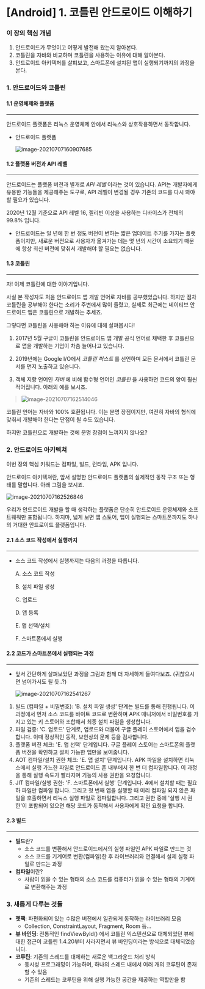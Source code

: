 # [Android] 1. 코틀린 안드로이드 이해하기



### 이 장의 핵심 개념

1. 안드로이드가 무엇이고 어떻게 발전해 왔는지 알아본다. 
2. 코틀린을 자바와 비교하며 코틀린을 사용하는 이유에 대해 알아본다. 
3. 안드로이드 아키텍처를 살펴보고, 스마트폰에 설치된 앱이 실행되기까지의 과정을 본다. 



### 1. 안드로이드와 코틀린

#### 1.1 운영체제와 플랫폼

---

안드로이드 플랫폼은 리눅스 운영체제 안에서 리눅스와 상호작용하면서 동작합니다. 

* 안드로이드 플랫폼

  ![image-20210707160907685](C:\Users\wjsdu\AppData\Roaming\Typora\typora-user-images\image-20210707160907685.png)



#### 1.2 플랫폼 버전과 API 레벨

---

안드로이드는 플랫폼 버전과 별개로 _API 레벨_ 이라는 것이 있습니다. API는 개발자에게 유용한 기능들을 제공해주는 도구로, API 레벨이 변경될 경우 기존의 코드를 다시 봐야 할 필요가 있습니다.  

2020년 12월 기준으로 API 레벨 16, 젤리빈 이상을 사용하는 디바이스가 전체의 99.8% 입니다. 

* 안드로이드는 일 년에 한 번 정도 버전이 변하는 짧은 업데이트 주기를 가지는 플랫폼이지만, 새로운 버전으로 사용자가 옮겨가는 데는 몇 년의 시간이 소요되기 때문에 항상 최신 버전에 맞춰서 개발해야 할 필요는 없습니다. 



#### 1.3 코틀린

---

자! 이제 코틀린에 대한 이야기입니다. 

사실 본 작성자도 처음 안드로이드 앱 개발 언어로 자바를 공부했었습니다. 하지만 점차 코틀린을 공부해야 한다는 소리가 주변에서 많이 들렸고, 실제로 최근에는 네이티브 안드로이드 앱은 코틀린으로 개발하는 추세죠. 

그렇다면 코틀린을 사용해야 하는 이유에 대해 살펴봅시다!

1. 2017년 5월 구글이 코틀린을 안드로이드 앱 개발 공식 언어로 채택한 후 코틀린으로 앱을 개발하는 기업이 차츰 늘어나고 있습니다. 
2. 2019년에는 Google I/O에서 _코틀린 퍼스트_ 를 선언하며 모든 문서에서 코틀린 문서를 먼저 노출하고 있습니다. 

3. 객체 지향 언어인 _자바_ 에 비해 함수형 언어인 _코틀린_ 을 사용하면 코드의 양이 훨씬 적어집니다. 아래의 예를 보시죠. 

> ![image-20210707162514046](C:\Users\wjsdu\AppData\Roaming\Typora\typora-user-images\image-20210707162514046.png)



코틀린 언어는 자바와 100% 호환됩니다. 이는 분명 장점이지만, 여전히 자바의 형식에 맞춰서 개발해야 한다는 단점이 될 수도 있습니다. 

하지만 코틀린으로 개발하는 것에 분명 장점이 느껴지지 않나요?



### 2. 안드로이드 아키텍쳐

이번 장의 핵심 키워드는 컴파일, 빌드, 런타임, APK 입니다. 

안드로이드 아키텍쳐란, 앞서 설명한 안드로이드 플랫폼의 실제적인 동작 구조 또는 형태를 말합니다. 아래 그림을 보시죠. 

![image-20210707162526846](C:\Users\wjsdu\AppData\Roaming\Typora\typora-user-images\image-20210707162526846.png)

우리가 안드로이드 개발을 할 때 생각하는 플랫폼은 단순히 안드로이드 운영체제와 소프트웨워만 포함됩니다. 하지마, 넓게 보면 앱 스토어, 앱이 실행되는 스마트폰까지도 하나의 거대한 안드로이드 플랫폼입니다. 



#### 2.1 소스 코드 작성에서 실행까지

---

* 소스 코드 작성에서 실행까지는 다음의 과정을 따릅니다. 

  A. 소스 코드 작성

  B. 설치 파일 생성

  C. 업로드

  D. 앱 등록

  E. 앱 선택/설치

  F. 스마트폰에서 실행



#### 2.2 코드가 스마트폰에서 실행되는 과정

---

* 앞서 간단하게 살펴보았던 과정을 그림과 함께 더 자세하게 들여다보죠. (귀찮으시면 넘어가서도 될 듯..?)

  ![image-20210707162541267](C:\Users\wjsdu\AppData\Roaming\Typora\typora-user-images\image-20210707162541267.png)

1. 빌드 (컴파일 + 비밀번호): 'B. 설치 파일 생성' 단계는 빌드를 통해 진행됩니다. 이 과정에서 먼저 소스 코드를 바이트 코드로 변환하며 APK 매니저에서 비밀번호를 가지고 있는 키 스토어와 조합해서 최종 설치 파일을 생성합니다. 
2. 파일 검증: 'C. 업로드' 단계로, 업로드와 더불어 구글 플레이 스토어에서 앱을 검수합니다. 이때 정상적인 동작, 보안상의 문제 등을 검사합니다. 
3. 플랫폼 버전 체크: 'E. 앱 선택' 단계입니다. 구글 플레이 스토어는 스마트폰의 플랫폼 버전을 확인하고 설치 가능한 앱만을 보여줍니다. 
4. AOT 컴파일/설치 권한 체크: 'E. 앱 설치' 단계입니다. APK 파일을 설치하면 리눅스에서 실행 가느한 파일로 안드로이드 폰 내부에서 한 번 더 컴파일합니다. 이 과정을 통해 실행 속도가 빨라지며 기능의 사용 권한을 요청합니다. 
5. JIT 컴파일/실행 권한: 'F. 스마트폰에서 실행' 단계입니다. 4에서 설치할 때는 필요하 파일만 컴파일 합니다. 그리고 첫 번째 앱을 실행할 때 미리 컴파일 되지 않은 파일을 호출하면서 리눅스 실행 파일로 컴파일합니다. 그리고 권한 중에 '실행 시 권한'이 포함되어 있으면 해당 코드가 동작해서 사용자에게 확인 요청을 합니다. 



#### 2.3 빌드

---

* **빌드**란?
  * 소스 코드를 변환해서 안드로이드에서의 실행 파일인 APK 파일로 만드는 것
  * 소스 코드를 기계어로 변환(컴파일)한 후 라이브러리와 연결해서 실제 실행 파일로 만드는 과정
* **컴파일**이란?
  * 사람이 읽을 수 있는 형태의 소스 코드를 컴퓨터가 읽을 수 있는 형태의 기계어로 변환해주는 과정



### 3. 새롭게 다루는 것들

* **젯팩**: 파편화되어 있는 수많은 버전에서 일관되게 동작하는 라이브러리 모음
  * Collection, ConstraintLayout, Fragment, Room 등...
* **뷰 바인딩**: 전통적인 findViewById() 에서 코틀린 익스텐션으로 대체되었던 뷰에 대한 접근이 코틀린 1.4.20부터 사라지면서 뷰 바인딩이라는 방식으로 대체되었습니다. 
* **코루틴**: 기존의 스레드를 대체하는 새로운 백그라운드 처리 방식
  * 동시성 프로그래밍이 가능하며, 하나의 스레드 내에서 여러 개의 코루틴이 존재할 수 있음
  * 기존의 스레드는 코루틴을 위해 실행 가능한 공간을 제공하는 역할만을 함